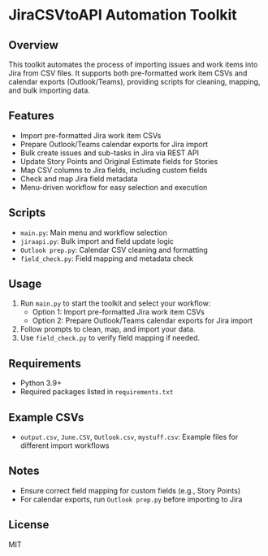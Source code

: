 # JiraCSVtoAPI Automation Toolkit

## Overview
This toolkit automates the process of importing issues and work items into Jira from CSV files. It supports both pre-formatted work item CSVs and calendar exports (Outlook/Teams), providing scripts for cleaning, mapping, and bulk importing data.

## Features
- Import pre-formatted Jira work item CSVs
- Prepare Outlook/Teams calendar exports for Jira import
- Bulk create issues and sub-tasks in Jira via REST API
- Update Story Points and Original Estimate fields for Stories
- Map CSV columns to Jira fields, including custom fields
- Check and map Jira field metadata
- Menu-driven workflow for easy selection and execution

## Scripts
- `main.py`: Main menu and workflow selection
- `jiraapi.py`: Bulk import and field update logic
- `Outlook prep.py`: Calendar CSV cleaning and formatting
- `field_check.py`: Field mapping and metadata check

## Usage
1. Run `main.py` to start the toolkit and select your workflow:
   - Option 1: Import pre-formatted Jira work item CSVs
   - Option 2: Prepare Outlook/Teams calendar exports for Jira import
2. Follow prompts to clean, map, and import your data.
3. Use `field_check.py` to verify field mapping if needed.

## Requirements
- Python 3.9+
- Required packages listed in `requirements.txt`

## Example CSVs
- `output.csv`, `June.CSV`, `Outlook.csv`, `mystuff.csv`: Example files for different import workflows

## Notes
- Ensure correct field mapping for custom fields (e.g., Story Points)
- For calendar exports, run `Outlook prep.py` before importing to Jira

## License
MIT
